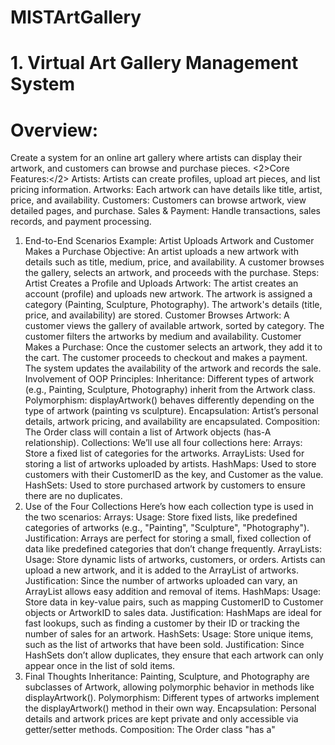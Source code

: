 # MISTArtGallery

# 1. Virtual Art Gallery Management System
# Overview:
Create a system for an online art gallery where artists can display their artwork, and customers can browse and purchase pieces. 
<2>Core Features:</2>
Artists: Artists can create profiles, upload art pieces, and list pricing information.
Artworks: Each artwork can have details like title, artist, price, and availability.
Customers: Customers can browse artwork, view detailed pages, and purchase.
Sales & Payment: Handle transactions, sales records, and payment processing.
1. End-to-End Scenarios
Example: Artist Uploads Artwork and Customer Makes a Purchase
Objective: An artist uploads a new artwork with details such as title, medium, price, and availability. A customer browses the gallery, selects an artwork, and proceeds with the purchase.
Steps:
Artist Creates a Profile and Uploads Artwork:
The artist creates an account (profile) and uploads new artwork.
The artwork is assigned a category (Painting, Sculpture, Photography).
The artwork's details (title, price, and availability) are stored.
Customer Browses Artwork:
A customer views the gallery of available artwork, sorted by category.
The customer filters the artworks by medium and availability.
Customer Makes a Purchase:
Once the customer selects an artwork, they add it to the cart.
The customer proceeds to checkout and makes a payment.
The system updates the availability of the artwork and records the sale.
Involvement of OOP Principles:
Inheritance: Different types of artwork (e.g., Painting, Sculpture, Photography) inherit from the Artwork class.
Polymorphism: displayArtwork() behaves differently depending on the type of artwork (painting vs sculpture).
Encapsulation: Artist’s personal details, artwork pricing, and availability are encapsulated.
Composition: The Order class will contain a list of Artwork objects (has-A relationship).
Collections: We’ll use all four collections here:
Arrays: Store a fixed list of categories for the artworks.
ArrayLists: Used for storing a list of artworks uploaded by artists.
HashMaps: Used to store customers with their CustomerID as the key, and Customer as the value.
HashSets: Used to store purchased artwork by customers to ensure there are no duplicates.
2. Use of the Four Collections
Here’s how each collection type is used in the two scenarios:
Arrays:
Usage: Store fixed lists, like predefined categories of artworks (e.g., "Painting", "Sculpture", "Photography").
Justification: Arrays are perfect for storing a small, fixed collection of data like predefined categories that don’t change frequently.
ArrayLists:
Usage: Store dynamic lists of artworks, customers, or orders. Artists can upload a new artwork, and it is added to the ArrayList of artworks.
Justification: Since the number of artworks uploaded can vary, an ArrayList allows easy addition and removal of items.
HashMaps:
Usage: Store data in key-value pairs, such as mapping CustomerID to Customer objects or ArtworkID to sales data.
Justification: HashMaps are ideal for fast lookups, such as finding a customer by their ID or tracking the number of sales for an artwork.
HashSets:
Usage: Store unique items, such as the list of artworks that have been sold.
Justification: Since HashSets don’t allow duplicates, they ensure that each artwork can only appear once in the list of sold items.
3. Final Thoughts
Inheritance: Painting, Sculpture, and Photography are subclasses of Artwork, allowing polymorphic behavior in methods like displayArtwork().
Polymorphism: Different types of artworks implement the displayArtwork() method in their own way.
Encapsulation: Personal details and artwork prices are kept private and only accessible via getter/setter methods.
Composition: The Order class "has a"

